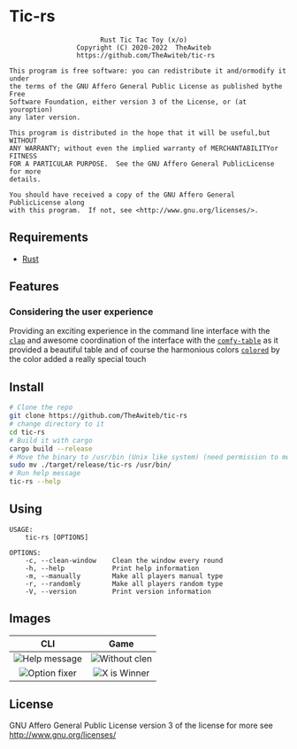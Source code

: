 # Tic-rs
```
                       Rust Tic Tac Toy (x/o)
                 Copyright (C) 2020-2022  TheAwiteb
                 https://github.com/TheAwiteb/tic-rs

This program is free software: you can redistribute it and/ormodify it under
the terms of the GNU Affero General Public License as published bythe Free
Software Foundation, either version 3 of the License, or (at youroption)
any later version.

This program is distributed in the hope that it will be useful,but WITHOUT
ANY WARRANTY; without even the implied warranty of MERCHANTABILITYor FITNESS
FOR A PARTICULAR PURPOSE.  See the GNU Affero General PublicLicense for more
details.

You should have received a copy of the GNU Affero General PublicLicense along
with this program.  If not, see <http://www.gnu.org/licenses/>.
```

## Requirements
 * [Rust](https://www.rust-lang.org/)

## Features

### Considering the user experience
Providing an exciting experience in the command line interface with the [`clap`] and awesome coordination of the interface with the [`comfy-table`] as it provided a beautiful table and of course the harmonious colors [`colored`] by the color added a really special touch

[`clap`]: https://crates.io/crates/clap
[`comfy-table`]: https://crates.io/crates/comfy-table
[`colored`]: https://crates.io/crates/colored

## Install
```bash
# Clone the repo
git clone https://github.com/TheAwiteb/tic-rs
# change directory to it
cd tic-rs
# Build it with cargo
cargo build --release
# Move the binary to /usr/bin (Unix like system) (need permission to move (not run))
sudo mv ./target/release/tic-rs /usr/bin/
# Run help message
tic-rs --help
```

## Using
```
USAGE:
    tic-rs [OPTIONS]

OPTIONS:
    -c, --clean-window    Clean the window every round
    -h, --help            Print help information
    -m, --manually        Make all players manual type
    -r, --randomly        Make all players random type
    -V, --version         Print version information
```

## Images
|                    CLI                      |                    Game                    |
|:-------------------------------------------:|:------------------------------------------:|
| ![Help message](https://i.suar.me/qwK4x/l)  | ![Without clen](https://i.suar.me/NA320/l) |
| ![Option fixer](https://i.suar.me/e7qMG/l)  | ![X is Winner](https://i.suar.me/OrPzM/l) |

## License
GNU Affero General Public License version 3 of the license for more see http://www.gnu.org/licenses/